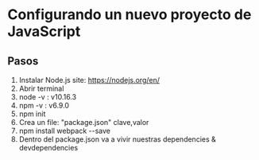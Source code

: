 # Configurando un nuevo proyecto de JavaScript

## Pasos

1. Instalar Node.js site: https://nodejs.org/en/
2. Abrir terminal
3. node -v : v10.16.3
4. npm -v : v6.9.0
5. npm init 
6. Crea un file: "package.json" clave,valor
7. npm install webpack --save
8. Dentro del package.json va a vivir nuestras dependencies & devdependencies
